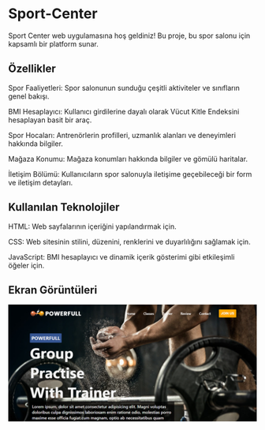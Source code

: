 # Sport-Center
Sport Center web uygulamasına hoş geldiniz! Bu proje, bu spor salonu için kapsamlı bir platform sunar.

## Özellikler

Spor Faaliyetleri: Spor salonunun sunduğu çeşitli aktiviteler ve sınıfların genel bakışı.

BMI Hesaplayıcı: Kullanıcı girdilerine dayalı olarak Vücut Kitle Endeksini hesaplayan basit bir araç.

Spor Hocaları: Antrenörlerin profilleri, uzmanlık alanları ve deneyimleri hakkında bilgiler.

Mağaza Konumu: Mağaza konumları hakkında bilgiler ve gömülü haritalar.

İletişim Bölümü: Kullanıcıların spor salonuyla iletişime geçebileceği bir form ve iletişim detayları.
  
## Kullanılan Teknolojiler

HTML: Web sayfalarının içeriğini yapılandırmak için.

CSS: Web sitesinin stilini, düzenini, renklerini ve duyarlılığını sağlamak için.

JavaScript: BMI hesaplayıcı ve dinamik içerik gösterimi gibi etkileşimli öğeler için.

  
## Ekran Görüntüleri

![Uygulama Ekran Görüntüsü](Resimler/Ekran%20görüntüsü.png)


